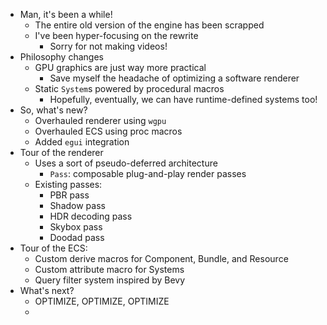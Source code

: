 - Man, it's been a while!
	- The entire old version of the engine has been scrapped
	- I've been hyper-focusing on the rewrite
		- Sorry for not making videos!
- Philosophy changes
	- GPU graphics are just way more practical
		- Save myself the headache of optimizing a software renderer
	- Static `System`s powered by procedural macros
		- Hopefully, eventually, we can have runtime-defined systems too!
- So, what's new?
	- Overhauled renderer using `wgpu`
	- Overhauled ECS using proc macros
	- Added `egui` integration
- Tour of the renderer
	- Uses a sort of pseudo-deferred architecture
		- `Pass`: composable plug-and-play render passes
	- Existing passes:
		- PBR pass
		- Shadow pass
		- HDR decoding pass
		- Skybox pass
		- Doodad pass
- Tour of the ECS:
	- Custom derive macros for Component, Bundle, and Resource
	- Custom attribute macro for Systems
	- Query filter system inspired by Bevy
- What's next?
	- OPTIMIZE, OPTIMIZE, OPTIMIZE
	- 